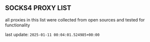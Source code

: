 ## SOCKS4 PROXY LIST

all proxies in this list were collected from open sources and tested for functionality

last update: `2025-01-11 00:04:01.524985+00:00`
